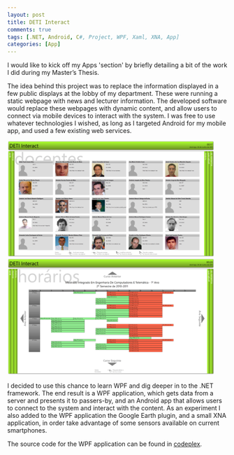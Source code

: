 ```yaml
---
layout: post
title: DETI Interact
comments: true
tags: [.NET, Android, C#, Project, WPF, Xaml, XNA, App]
categories: [App]
---
```

I would like to kick off my Apps 'section' by briefly detailing a bit of the work I did during my Master’s Thesis.

The idea behind this project was to replace the information displayed in a few public displays at the lobby of my department. These were running a static webpage with news and lecturer information. The developed software would replace these webpages with dynamic content, and allow users to connect via mobile devices to interact with the system. I was free to use whatever technologies I wished, as long as I targeted Android for my mobile app, and used a few existing web services.
<!--more-->

<img src="/assets/deti1.png" alt="deti1" width="474" height="266" />
<img src="/assets/deti2.png" alt="deti2" width="474" height="266" />

I decided to use this chance to learn WPF and dig deeper in to the .NET framework. The end result is a WPF application, which gets data from a server and presents it to passers-by, and an Android app that allows users to connect to the system and interact with the content. As an experiment I also added to the WPF application the Google Earth plugin, and a small XNA application, in order take advantage of some sensors available on current smartphones.

The source code for the WPF application can be found in <a href="http://detiinteract.codeplex.com">codeplex</a>.
